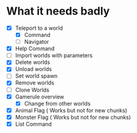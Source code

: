 # What it needs badly

- [X] Teleport to a world
  - [X] Command
  - [ ] Navigator
- [X] Help Command
- [ ] Import worlds with parameters
- [X] Delete worlds
- [X] Unload worlds
- [ ] Set world spawn
- [X] Remove worlds
- [ ] Clone Worlds
- [X] Gamerule overview
  - [X] Change from other worlds
- [X] Animal Flag ( Works but not for new chunks)
- [X] Monster Flag ( Works but not for new chunks)
- [X] List Command